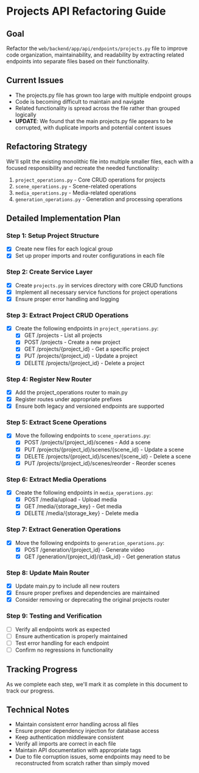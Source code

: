 # Projects API Refactoring Guide

## Goal
Refactor the `web/backend/app/api/endpoints/projects.py` file to improve code organization, maintainability, and readability by extracting related endpoints into separate files based on their functionality.

## Current Issues
- The projects.py file has grown too large with multiple endpoint groups
- Code is becoming difficult to maintain and navigate
- Related functionality is spread across the file rather than grouped logically
- **UPDATE**: We found that the main projects.py file appears to be corrupted, with duplicate imports and potential content issues

## Refactoring Strategy
We'll split the existing monolithic file into multiple smaller files, each with a focused responsibility and recreate the needed functionality:

1. `project_operations.py` - Core CRUD operations for projects
2. `scene_operations.py` - Scene-related operations
3. `media_operations.py` - Media-related operations
4. `generation_operations.py` - Generation and processing operations

## Detailed Implementation Plan

### Step 1: Setup Project Structure
- [x] Create new files for each logical group
- [x] Set up proper imports and router configurations in each file

### Step 2: Create Service Layer
- [x] Create `projects.py` in services directory with core CRUD functions
- [x] Implement all necessary service functions for project operations
- [x] Ensure proper error handling and logging

### Step 3: Extract Project CRUD Operations
- [x] Create the following endpoints in `project_operations.py`:
  - [x] GET /projects - List all projects
  - [x] POST /projects - Create a new project
  - [x] GET /projects/{project_id} - Get a specific project
  - [x] PUT /projects/{project_id} - Update a project
  - [x] DELETE /projects/{project_id} - Delete a project

### Step 4: Register New Router
- [x] Add the project_operations router to main.py
- [x] Register routes under appropriate prefixes
- [x] Ensure both legacy and versioned endpoints are supported

### Step 5: Extract Scene Operations
- [x] Move the following endpoints to `scene_operations.py`:
  - [x] POST /projects/{project_id}/scenes - Add a scene
  - [x] PUT /projects/{project_id}/scenes/{scene_id} - Update a scene
  - [x] DELETE /projects/{project_id}/scenes/{scene_id} - Delete a scene
  - [x] PUT /projects/{project_id}/scenes/reorder - Reorder scenes

### Step 6: Extract Media Operations
- [x] Create the following endpoints in `media_operations.py`:
  - [x] POST /media/upload - Upload media
  - [x] GET /media/{storage_key} - Get media
  - [x] DELETE /media/{storage_key} - Delete media

### Step 7: Extract Generation Operations
- [x] Move the following endpoints to `generation_operations.py`:
  - [x] POST /generation/{project_id} - Generate video
  - [x] GET /generation/{project_id}/{task_id} - Get generation status

### Step 8: Update Main Router
- [x] Update main.py to include all new routers
- [x] Ensure proper prefixes and dependencies are maintained
- [x] Consider removing or deprecating the original projects router

### Step 9: Testing and Verification
- [ ] Verify all endpoints work as expected
- [ ] Ensure authentication is properly maintained
- [ ] Test error handling for each endpoint
- [ ] Confirm no regressions in functionality

## Tracking Progress
As we complete each step, we'll mark it as complete in this document to track our progress.

## Technical Notes
- Maintain consistent error handling across all files
- Ensure proper dependency injection for database access
- Keep authentication middleware consistent
- Verify all imports are correct in each file
- Maintain API documentation with appropriate tags
- Due to file corruption issues, some endpoints may need to be reconstructed from scratch rather than simply moved 